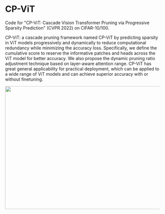 # CP-ViT
Code for "CP-ViT: Cascade Vision Transformer Pruning via Progressive Sparsity Prediction" (CVPR 2022) on CIFAR-10/100.

CP-ViT: a cascade pruning framework named CP-ViT by predicting sparsity in ViT models progressively and dynamically to reduce computational redundancy while minimizing the accuracy loss. Specifically, we define the cumulative score to reserve the informative patches and heads across the ViT model for better accuracy. We also propose the dynamic pruning ratio adjustment technique based on layer-aware attention range. CP-ViT has great general applicability for practical deployment, which can be applied to a wide range of ViT models and can achieve superior accuracy with or without finetuning.

<img src="ok858ok/CP-ViT/fig/framework.jpg" width="700" height="400" />
